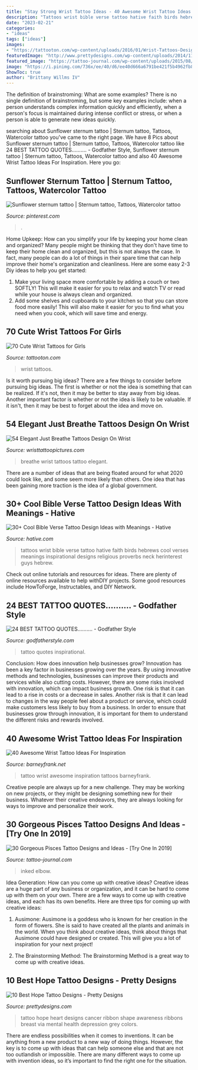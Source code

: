 ```yaml
---
title: "Stay Strong Wrist Tattoo Ideas - 40 Awesome Wrist Tattoo Ideas For Inspiration"
description: "Tattoos wrist bible verse tattoo hative faith birds hebrews cool verses meanings inspirational designs religious proverbs neck herinterest guys hebrew"
date: "2023-02-21"
categories:
- "ideas"
tags: ["ideas"]
images:
- "https://tattooton.com/wp-content/uploads/2016/01/Wrist-Tattoos-Design-5.jpg"
featuredImage: "http://www.prettydesigns.com/wp-content/uploads/2014/11/Heart-Shape-Hope-Tattoo.jpg"
featured_image: "https://tattoo-journal.com/wp-content/uploads/2015/08/Pisces-Tattoo_-4.jpg"
image: "https://i.pinimg.com/736x/ee/40/d6/ee40d666a6791be421f5b4962fb86c4c.jpg"
ShowToc: true
author: "Brittany Willms IV"
---
```



The definition of brainstroming: What are some examples?
There is no single definition of brainstroming, but some key examples include: when a person understands complex information quickly and efficiently, when a person's focus is maintained during intense conflict or stress, or when a person is able to generate new ideas quickly.

	

		
searching about Sunflower sternum tattoo | Sternum tattoo, Tattoos, Watercolor tattoo you've came to the right page. We have 8 Pics about Sunflower sternum tattoo | Sternum tattoo, Tattoos, Watercolor tattoo like 24 BEST TATTOO QUOTES.......... - Godfather Style, Sunflower sternum tattoo | Sternum tattoo, Tattoos, Watercolor tattoo and also 40 Awesome Wrist Tattoo Ideas For Inspiration. Here you go:
		
    
## Sunflower Sternum Tattoo | Sternum Tattoo, Tattoos, Watercolor Tattoo

<img loading=lazy src="https://i.pinimg.com/736x/ee/40/d6/ee40d666a6791be421f5b4962fb86c4c.jpg" onerror="this.onerror=null;this.src='https://tse3.mm.bing.net/th?id=OIP.WeyBAwp_9YdjS4WImZhlbQHaOs&amp;pid=15.1';" alt="Sunflower sternum tattoo | Sternum tattoo, Tattoos, Watercolor tattoo">

_Source: pinterest.com_

>. 

	

Home Upkeep: How can you simplify your life by keeping your home clean and organized?
Many people might be thinking that they don't have time to keep their home clean and organized, but this is not always the case. In fact, many people can do a lot of things in their spare time that can help improve their home's organization and cleanliness. Here are some easy 2-3 Diy ideas to help you get started: 
1. Make your living space more comfortable by adding a couch or two SOFTLY! This will make it easier for you to relax and watch TV or read while your house is always clean and organized. 
2. Add some shelves and cupboards to your kitchen so that you can store food more easily! This will also make it easier for you to find what you need when you cook, which will save time and energy. 

    
## 70 Cute Wrist Tattoos For Girls

<img loading=lazy src="https://tattooton.com/wp-content/uploads/2016/01/Wrist-Tattoos-Design-5.jpg" onerror="this.onerror=null;this.src='https://tse2.mm.bing.net/th?id=OIP.2XIMmwoKuAoPMYAR3Ak-uwHaF7&amp;pid=15.1';" alt="70 Cute Wrist Tattoos for Girls">

_Source: tattooton.com_

>wrist tattoos. 

	

Is it worth pursuing big ideas?
There are a few things to consider before pursuing big ideas. The first is whether or not the idea is something that can be realized. If it's not, then it may be better to stay away from big ideas. Another important factor is whether or not the idea is likely to be valuable. If it isn't, then it may be best to forget about the idea and move on.

    
## 54 Elegant Just Breathe Tattoos Design On Wrist

<img loading=lazy src="http://www.wristtattoopictures.com/wp-content/uploads/2016/06/Just-Breathe-WT141.jpg" onerror="this.onerror=null;this.src='https://tse3.mm.bing.net/th?id=OIP.n0xrA8APL18lbyrAiq_e2wHaHa&amp;pid=15.1';" alt="54 Elegant Just Breathe Tattoos Design On Wrist">

_Source: wristtattoopictures.com_

>breathe wrist tattoos tattoo elegant. 

	

There are a number of ideas that are being floated around for what 2020 could look like, and some seem more likely than others. One idea that has been gaining more traction is the idea of a global government.

    
## 30+ Cool Bible Verse Tattoo Design Ideas With Meanings - Hative

<img loading=lazy src="https://hative.com/wp-content/uploads/2014/03/bible-verse-tattoos/28-hebrews-11-1-and-birds-on-wrist.jpg" onerror="this.onerror=null;this.src='https://tse2.mm.bing.net/th?id=OIP.AWqlWGLabOHR9Vq1wBUVFwHaGO&amp;pid=15.1';" alt="30+ Cool Bible Verse Tattoo Design Ideas with Meanings - Hative">

_Source: hative.com_

>tattoos wrist bible verse tattoo hative faith birds hebrews cool verses meanings inspirational designs religious proverbs neck herinterest guys hebrew. 

	

Check out online tutorials and resources for ideas. There are plenty of online resources available to help withDIY projects. Some good resources include HowToForge, Instructables, and DIY Network. 

    
## 24 BEST TATTOO QUOTES.......... - Godfather Style

<img loading=lazy src="http://godfatherstyle.com/wp-content/uploads/2015/12/Inspirational-Tattoo-Quotes.jpg" onerror="this.onerror=null;this.src='https://tse4.mm.bing.net/th?id=OIP.TyCgkmXwVfoa2OYpPIxh0wHaJ4&amp;pid=15.1';" alt="24 BEST TATTOO QUOTES.......... - Godfather Style">

_Source: godfatherstyle.com_

>tattoo quotes inspirational. 

	

Conclusion: How does innovation help businesses grow?
Innovation has been a key factor in businesses growing over the years. By using innovative methods and technologies, businesses can improve their products and services while also cutting costs. However, there are some risks involved with innovation, which can impact business growth. One risk is that it can lead to a rise in costs or a decrease in sales. Another risk is that it can lead to changes in the way people feel about a product or service, which could make customers less likely to buy from a business. In order to ensure that businesses grow through innovation, it is important for them to understand the different risks and rewards involved.

    
## 40 Awesome Wrist Tattoo Ideas For Inspiration

<img loading=lazy src="http://www.barneyfrank.net/wp-content/uploads/2015/06/40-Awesome-Wrist-Tattoo-Ideas-For-Inspiration-4.jpg" onerror="this.onerror=null;this.src='https://tse4.mm.bing.net/th?id=OIP.yIxD_lW-5HBTnGX_7t1gEAHaHc&amp;pid=15.1';" alt="40 Awesome Wrist Tattoo Ideas For Inspiration">

_Source: barneyfrank.net_

>tattoo wrist awesome inspiration tattoos barneyfrank. 

	

Creative people are always up for a new challenge. They may be working on new projects, or they might be designing something new for their business. Whatever their creative endeavors, they are always looking for ways to improve and personalize their work.

    
## 30 Gorgeous Pisces Tattoo Designs And Ideas - [Try One In 2019]

<img loading=lazy src="https://tattoo-journal.com/wp-content/uploads/2015/08/Pisces-Tattoo_-4.jpg" onerror="this.onerror=null;this.src='https://tse2.mm.bing.net/th?id=OIP.S_3QCRvfTAaULqz7Xcv-DAHaIX&amp;pid=15.1';" alt="30 Gorgeous Pisces Tattoo Designs and Ideas - [Try One In 2019]">

_Source: tattoo-journal.com_

>inked elbow. 

	

Idea Generation: How can you come up with creative ideas?
Creative ideas are a huge part of any business or organization, and it can be hard to come up with them on your own. There are a few ways to come up with creative ideas, and each has its own benefits. Here are three tips for coming up with creative ideas:
1. Ausimone: Ausimone is a goddess who is known for her creation in the form of flowers. She is said to have created all the plants and animals in the world. When you think about creative ideas, think about things that Ausimone could have designed or created. This will give you a lot of inspiration for your next project!

2. The Brainstorming Method: The Brainstorming Method is a great way to come up with creative ideas.

    
## 10 Best Hope Tattoo Designs - Pretty Designs

<img loading=lazy src="http://www.prettydesigns.com/wp-content/uploads/2014/11/Heart-Shape-Hope-Tattoo.jpg" onerror="this.onerror=null;this.src='https://tse2.mm.bing.net/th?id=OIP.kqfxIJ8-FtvBEEhxgoxkmwHaJ3&amp;pid=15.1';" alt="10 Best Hope Tattoo Designs - Pretty Designs">

_Source: prettydesigns.com_

>tattoo hope heart designs cancer ribbon shape awareness ribbons breast via mental health depression grey colors. 

	

There are endless possibilities when it comes to inventions. It can be anything from a new product to a new way of doing things. However, the key is to come up with ideas that can help someone else and that are not too outlandish or impossible. There are many different ways to come up with invention ideas, so it’s important to find the right one for the situation.

